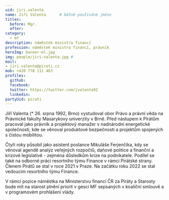 ```yaml
---
uid: jiri.valenta
name: Jiří Valenta  	# běžně používáné jméno
titles:
  before: Mgr.
  after:
category:
  - mf
description: náměstek ministra financí
profession: náměstek ministra financí, právník
heroImg: banner-ml.jpg
img: people/jiri-valenta.jpg # 
mail:
- jiri.valenta@pirati.cz
mob: +420 778 111 463
profiles:
  github:
  facebook: 
  twitter: https://twitter.com/jvalenta92
  linkedin:
partyUid: pirati
---
```

 

Jiří Valenta (* 26. srpna 1992, Brno) vystudoval obor Právo a právní věda na Právnické fakulty Masarykovy univerzity v Brně. Před nástupem k Pirátům pracoval jako právník a projektový manažer v nadnárodní energetické společnosti, kde se věnoval produktové bezpečnosti a projektům spojených s čistou mobilitou. 

Čtyři roky působil jako asistent poslance Mikuláše Ferjenčíka, kdy se věnoval agendě analýz veřejných rozpočtů, daňové politice a finanční a krizové legislativě - zejména důsledkům krize na podnikatele. Podílel se také na odborné práci resortního týmu Finance v rámci Pirátské strany. Členem Pirátů se stal v roce 2021 v Praze. Na začátku roku 2022 se stal vedoucím resortního týmu Finance. 

V rámci pozice náměstka na Ministerstvu financí ČR za Piráty a Starosty bude mít na starost plnění priorit v gesci MF sepsaných v koaliční smlouvě a v programovém prohlášení vlády.
